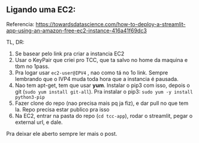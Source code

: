 ## Ligando uma EC2:

Referencia: https://towardsdatascience.com/how-to-deploy-a-streamlit-app-using-an-amazon-free-ec2-instance-416a41f69dc3

TL, DR:
1. Se basear pelo link pra criar a instancia EC2
2. Usar o KeyPair que criei pro TCC, que ta salvo no home da maquina e tbm no 1pass.
3. Pra logar usar ```ec2-user@IPV4``` , nao como tá no 1o link. Sempre lembrando que o IVP4 muda toda hora que a instancia é pausada.
4. Nao tem apt-get, tem que usar **yum**. Instalar o pip3 com isso, depois o git (```sudo yum install git-all```). Pra instalar o pip3: ```sudo yum -y install python3-pip```
5. Fazer clone do repo (nao precisa mais pq ja fiz), e dar pull no que tem la. Repo precisa estar publico pra isso
6. Na EC2, entrar na pasta do repo (```cd tcc-app```), rodar o streamlit, pegar o external url, e dale.
  
Pra deixar ele aberto sempre ler mais o post.
